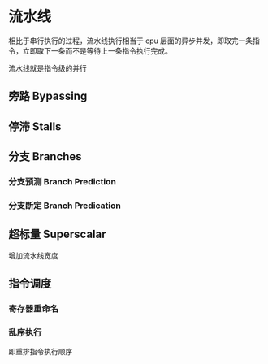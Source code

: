 # 流水线

相比于串行执行的过程，流水线执行相当于 cpu 层面的异步并发，即取完一条指令，立即取下一条而不是等待上一条指令执行完成。

流水线就是指令级的并行

## 旁路 Bypassing

## 停滞 Stalls

## 分支 Branches

### 分支预测 Branch Prediction

### 分支断定 Branch Predication

## 超标量 Superscalar

增加流水线宽度

## 指令调度

### 寄存器重命名

### 乱序执行

即重排指令执行顺序